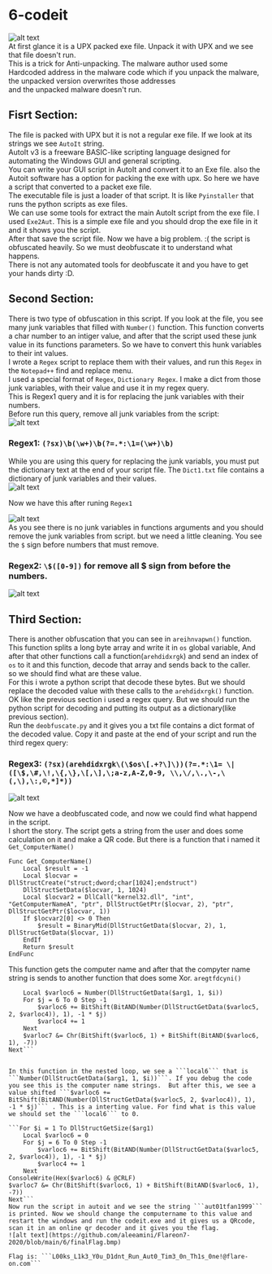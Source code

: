 # 6-codeit  
![alt text](https://github.com/aleeamini/Flareon7-2020/blob/main/6/sprite.bmp)  
At first glance it is a UPX packed exe file. Unpack it with UPX and we see that file doesn't run.  
This is a trick for Anti-unpacking. The malware author used some Hardcoded address in the malware code which if you unpack the malware, the unpacked version overwrites those addresses  
and the unpacked malware doesn't run.
## Fisrt Section:  
The file is packed with UPX but it is not a regular exe file. If we look at its strings we see ```AutoIt``` string.  
AutoIt v3 is a freeware BASIC-like scripting language designed for automating the Windows GUI and general scripting.  
You can write your GUI script in AutoIt and convert it to an Exe file. also the Autoit software has a option for packing the exe with upx. So here we have a script that converted to a packet exe file.  
The executable file is just a loader of that script. It is like ```Pyinstaller``` that runs the python scripts as exe files.  
We can use some tools for extract the main AutoIt script from the exe file. I used ```Exe2Aut```. This is a simple exe file and you should drop the exe file in it and it shows you the script.  
After that save the script file. Now we have a big problem. :( the script is obfuscated heavily. So we must deobfuscate it to understand what happens.  
There is not any automated tools for deobfuscate it and you have to get your hands dirty :D.  
## Second Section:  

There is two type of obfuscation in this script. If you look at the file, you see many junk variables that filled with ```Number()``` function. This function converts a char number to an intiger value, and after that the script used these junk value in its functions parameters. So we have to convert this hunk variables to their int values.  
I wrote a ```Regex``` script to replace them with their values, and run this ```Regex``` in the ```Notepad++``` find and replace menu.  
I used a special format of ```Regex```, ```Dictionary Regex```. I make a dict from those junk variables, with their value and use it in my regex query.  
This is Regex1 query and it is for replacing the junk variables with their numbers.  
Before run this query, remove all junk variables from the script:  
![alt text](https://github.com/aleeamini/Flareon7-2020/blob/main/6/remove_junks.png)  
  
  
### Regex1: ```(?sx)\b(\w+)\b(?=.*:\1=(\w+)\b)```  
While you are using this query for replacing the junk variabls, you must put the dictionary text at the end of your script file. The ```Dict1.txt``` file contains a dictionary of junk variables and their values.  
![alt text](https://github.com/aleeamini/Flareon7-2020/blob/main/6/run_regex1.png)   

Now we have this after runing ```Regex1```  

![alt text](https://github.com/aleeamini/Flareon7-2020/blob/main/6/after_run_regex1.png)  
As you see there is no junk variables in functions arguments and you should remove the junk variables from script. but we need a little cleaning. You see the ```$``` sign before numbers that must remove.  

### Regex2: ```\$([0-9])``` for remove all $ sign from before the numbers.  
![alt text](https://github.com/aleeamini/Flareon7-2020/blob/main/6/after_regex2.png)  
## Third Section:  
There is another obfuscation that you can see in ```areihnvapwn()``` function. This function splits a long byte array and write it in ```os``` global variable, And after that other functions call a function(```arehdidxrgk```) and send an index of ```os``` to it and this function, decode that array and sends back to the caller.  
so we should find what are these value.  
For this i wrote a python script that decode these bytes. But we should replace the decoded value with these calls to the ```arehdidxrgk()``` function.  
OK like the previous section i used a regex query. But we should run the python script for decoding and putting its output as a dictionary(like previous section).  
Run the ```deobfuscate.py``` and it gives you a txt file contains a dict format of the decoded value. Copy it and paste at the end of your script and run the third regex query:  
### Regex3: ```(?sx)(arehdidxrgk\(\$os\[.+?\]\))(?=.*:\1= \|([\$,\#,\!,\{,\},\[,\],\;a-z,A-Z,0-9, \\,\/,\.,\-,\(,\),\:,©,*]*))```  
![alt text](https://github.com/aleeamini/Flareon7-2020/blob/main/6/after_regex3.png)  

Now we have a deobfuscated code, and now we could find what happend in the script.  
I short the story. The script gets a string from the user and does some calculation on it and make a QR code. But there is a function that i named it ```Get_ComputerName()```  
```
Func Get_ComputerName()
	Local $result = -1
	Local $locvar = DllStructCreate("struct;dword;char[1024];endstruct")
	DllStructSetData($locvar, 1, 1024)
	Local $locvar2 = DllCall("kernel32.dll", "int", "GetComputerNameA", "ptr", DllStructGetPtr($locvar, 2), "ptr", DllStructGetPtr($locvar, 1))
	If $locvar2[0] <> 0 Then
		$result = BinaryMid(DllStructGetData($locvar, 2), 1, DllStructGetData($locvar, 1))
	EndIf
	Return $result
EndFunc
```  
This function gets the computer name and after that the compyter name string is sends to another function that does some Xor. ```aregtfdcyni()```  

```For $i = 1 To DllStructGetSize($arg1)
	Local $varloc6 = Number(DllStructGetData($arg1, 1, $i))
	For $j = 6 To 0 Step -1
		$varloc6 += BitShift(BitAND(Number(DllStructGetData($varloc5, 2, $varloc4)), 1), -1 * $j)
		$varloc4 += 1
	Next
	$varloc7 &= Chr(BitShift($varloc6, 1) + BitShift(BitAND($varloc6, 1), -7))
Next```  


In this function in the nested loop, we see a ```local6``` that is ```Number(DllStructGetData($arg1, 1, $i))```. If you debug the code you see this is the computer name strings.  But after this, we see a value shifted ```$varloc6 += BitShift(BitAND(Number(DllStructGetData($varloc5, 2, $varloc4)), 1), -1 * $j)``` . This is a interting value. For find what is this value we should set the ```local6``` to 0.  

```For $i = 1 To DllStructGetSize($arg1)
	Local $varloc6 = 0
	For $j = 6 To 0 Step -1
		$varloc6 += BitShift(BitAND(Number(DllStructGetData($varloc5, 2, $varloc4)), 1), -1 * $j)
		$varloc4 += 1
	Next
ConsoleWrite(Hex($varloc6) & @CRLF) 
$varloc7 &= Chr(BitShift($varloc6, 1) + BitShift(BitAND($varloc6, 1), -7))
Next```  
Now run the script in autoit and we see the string ```aut01tfan1999``` is printed. Now we should change the computername to this value and restart the windows and run the codeit.exe and it gives us a QRcode, scan it in an online qr decoder and it gives you the flag.  
![alt text](https://github.com/aleeamini/Flareon7-2020/blob/main/6/finalFlag.bmp)  

Flag is: ```L00ks_L1k3_Y0u_D1dnt_Run_Aut0_Tim3_0n_Th1s_0ne!@flare-on.com```

